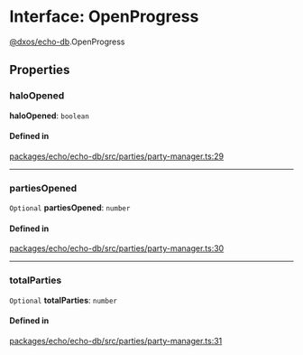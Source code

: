 # Interface: OpenProgress

[@dxos/echo-db](../modules/dxos_echo_db.md).OpenProgress

## Properties

### haloOpened

 **haloOpened**: `boolean`

#### Defined in

[packages/echo/echo-db/src/parties/party-manager.ts:29](https://github.com/dxos/dxos/blob/main/packages/echo/echo-db/src/parties/party-manager.ts#L29)

___

### partiesOpened

 `Optional` **partiesOpened**: `number`

#### Defined in

[packages/echo/echo-db/src/parties/party-manager.ts:30](https://github.com/dxos/dxos/blob/main/packages/echo/echo-db/src/parties/party-manager.ts#L30)

___

### totalParties

 `Optional` **totalParties**: `number`

#### Defined in

[packages/echo/echo-db/src/parties/party-manager.ts:31](https://github.com/dxos/dxos/blob/main/packages/echo/echo-db/src/parties/party-manager.ts#L31)

